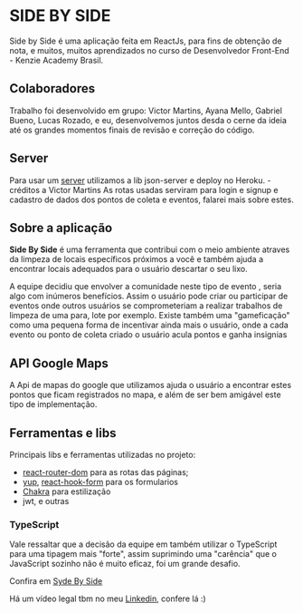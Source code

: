 # SIDE BY SIDE

Side by Side é uma aplicação feita em ReactJs, para fins de obtenção de nota, e muitos, muitos aprendizados no curso de Desenvolvedor Front-End - Kenzie Academy Brasil.

## Colaboradores

Trabalho foi desenvolvido em grupo: Victor Martins, Ayana Mello, Gabriel Bueno, Lucas Rozado, e eu, desenvolvemos juntos desda o cerne da ideia até os grandes momentos finais de revisão e correção do código.

## Server

Para usar um [server](https://github.com/prgMgava/json-server-syde-by-syde) utilizamos a lib json-server e deploy no Heroku. - créditos a Victor Martins
As rotas usadas serviram para login e signup e cadastro de dados dos pontos de coleta e eventos, falarei mais sobre estes.

## Sobre a aplicação

**Side By Side** é uma ferramenta que contribui com o meio ambiente atraves da limpeza de locais específicos próximos a você e também ajuda a encontrar locais adequados para o usuário descartar o seu lixo.

A equipe decidiu que envolver a comunidade neste tipo de evento , seria algo com inúmeros benefícios. Assim o usuário pode criar ou participar de eventos onde outros usuários se comprometeriam a realizar trabalhos de limpeza de uma para, lote por exemplo. Existe também uma "gameficação" como uma pequena forma de incentivar ainda mais o usuário, onde a cada evento ou ponto de coleta criado o usuário acula pontos e ganha insignias

## API Google Maps

A Api de mapas do google que utilizamos ajuda o usuário a encontrar estes pontos que ficam registrados no mapa, e além de ser bem amigável este tipo de implementação.

## Ferramentas e libs

Principais libs e ferramentas utilizadas no projeto:
* [react-router-dom](https://www.npmjs.com/package/react-router-dom) para as rotas das páginas;
* [yup](https://www.npmjs.com/package/yup), [react-hook-form](https://react-hook-form.com/) para os formularios
* [Chakra](https://chakra-ui.com/) para estilização
* jwt, e outras

### TypeScript

Vale ressaltar que a decisão da equipe em também utilizar o TypeScript para uma tipagem mais "forte", assim suprimindo uma "carência" que o JavaScript sozinho não é muito eficaz, foi um grande desafio.

Confira em [Syde By Side](https://side-by-side-mgavadev.vercel.app/)

Há um vídeo legal tbm no meu [Linkedin](https://www.linkedin.com/feed/update/urn:li:activity:6848619692995698689/), confere lá :)
